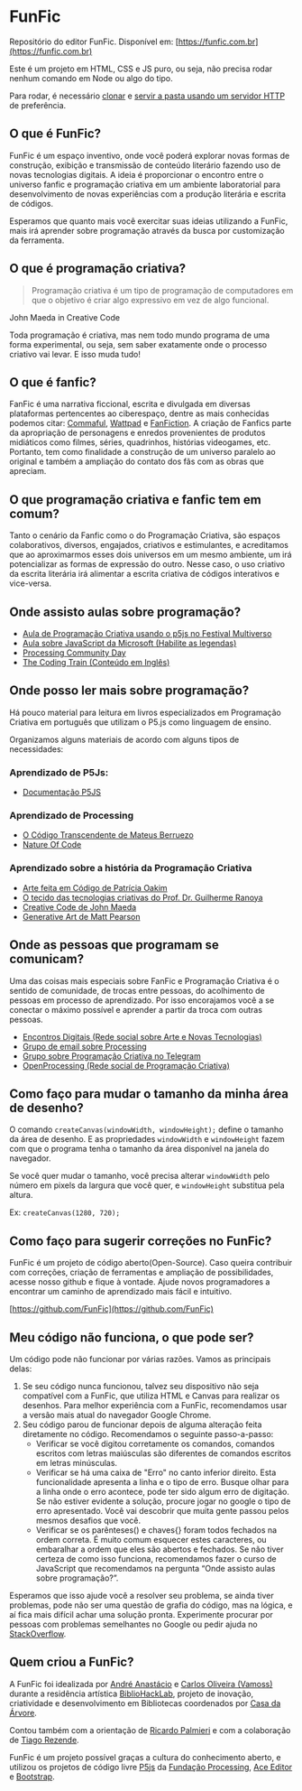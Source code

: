 # FunFic

Repositório do editor FunFic. Disponível em:
[https://funfic.com.br](https://funfic.com.br)

Este é um projeto em HTML, CSS e JS puro, ou seja, não precisa rodar nenhum comando em Node ou algo do tipo.

Para rodar, é necessário [clonar](https://docs.github.com/pt/github/creating-cloning-and-archiving-repositories/cloning-a-repository-from-github/cloning-a-repository) e [servir a pasta usando um servidor HTTP](https://developer.mozilla.org/pt-BR/docs/Learn/Common_questions/set_up_a_local_testing_server) de preferência.


## O que é FunFic?

FunFic é um espaço inventivo, onde você poderá explorar novas formas de construção, exibição e transmissão de conteúdo literário fazendo uso de novas tecnologias digitais. A ideia é proporcionar o encontro entre o universo fanfic e programação criativa em um ambiente laboratorial para desenvolvimento de novas experiências com a produção literária e escrita de códigos.

Esperamos que quanto mais você exercitar suas ideias utilizando a FunFic, mais irá aprender sobre programação através da busca por customização da ferramenta.

## O que é programação criativa?

> Programação criativa é um tipo de programação de computadores em que o objetivo é criar algo expressivo em vez de algo funcional.

John Maeda in Creative Code

Toda programação é criativa, mas nem todo mundo programa de uma forma experimental, ou seja, sem saber exatamente onde o processo criativo vai levar. E isso muda tudo!

## O que é fanfic?

FanFic é uma narrativa ficcional, escrita e divulgada em diversas plataformas pertencentes ao ciberespaço, dentre as mais conhecidas podemos citar: [Commaful](https://commaful.com/), [Wattpad](https://www.wattpad.com/) e [FanFiction](https://fanfiction.com.br/).
A criação de Fanfics parte da apropriação de personagens e enredos provenientes de produtos midiáticos como filmes, séries, quadrinhos, histórias videogames, etc. Portanto, tem como finalidade a construção de um universo paralelo ao original e também a ampliação do contato dos fãs com as obras que apreciam.

## O que programação criativa e fanfic tem em comum?

Tanto o cenário da Fanfic como o do Programação Criativa, são espaços colaborativos, diversos, engajados, criativos e estimulantes, e acreditamos que ao aproximarmos esses dois universos em um mesmo ambiente, um irá potencializar as formas de expressão do outro. Nesse caso, o uso criativo da escrita literária irá alimentar a escrita criativa de códigos interativos e vice-versa.

## Onde assisto aulas sobre programação?

-   [Aula de Programação Criativa usando o p5js no Festival Multiverso](https://www.youtube.com/channel/UCry17aI_v6obn-XuSr_qjSA)
-   [Aula sobre JavaScript da Microsoft (Habilite as legendas)](https://www.youtube.com/playlist?list=PLlrxD0HtieHhW0NCG7M536uHGOtJ95Ut2)
-   [Processing Community Day](https://www.youtube.com/channel/UCOiwQ_BVKNn6ftNaDqfPraw)
-   [The Coding Train (Conteúdo em Inglês)](https://www.youtube.com/user/shiffman)

## Onde posso ler mais sobre programação?

Há pouco material para leitura em livros especializados em Programação Criativa em português que utilizam o P5.js como linguagem de ensino.

Organizamos alguns materiais de acordo com alguns tipos de necessidades:

### Aprendizado de P5Js:

-   [Documentação P5JS](https://p5js.org/reference/)

### Aprendizado de Processing

-   [O Código Transcendente de Mateus
    Berruezo](https://codigotranscendente.github.io/livro/)
-   [Nature Of Code](https://natureofcode.com/)

### Aprendizado sobre a história da Programação Criativa

-   [Arte feita em Código de Patrícia Oakim](https://www.amazon.com.br/Arte-feita-código-programação-artistas-programadores/dp/8584991425)
-   [O tecido das tecnologias criativas do Prof. Dr. Guilherme Ranoya](https://www.ranoya.com/books/public/tecnologiascriativas/)
-   [Creative Code de John Maeda](http://maedastudio.com/2004/creativecode/)
-   [Generative Art de Matt Pearson](https://www.manning.com/books/generative-art)

## Onde as pessoas que programam se comunicam?

Uma das coisas mais especiais sobre FanFic e Programação Criativa é o sentido de comunidade, de trocas entre pessoas, do acolhimento de pessoas em processo de aprendizado. Por isso encorajamos você a se conectar o máximo possível e aprender a partir da troca com outras pessoas.

-   [Encontros Digitais (Rede social sobre Arte e Novas Tecnologias)](https://encontrosdigitais.com.br/)
-   [Grupo de email sobre Processing](https://groups.google.com/g/processing-brasil)
-   [Grupo sobre Programação Criativa no Telegram](https://t.me/programacaocriativaChat)
-   [OpenProcessing (Rede social de Programação Criativa)](https://openprocessing.com)

## Como faço para mudar o tamanho da minha área de desenho?

O comando `createCanvas(windowWidth, windowHeight);` define o tamanho da área de desenho. E as propriedades `windowWidth` e `windowHeight` fazem com que o programa tenha o tamanho da área disponível na janela do navegador.

Se você quer mudar o tamanho, você precisa alterar `windowWidth` pelo número em pixels da largura que você quer, e `windowHeight` substitua pela altura.

Ex: `createCanvas(1280, 720);`

## Como faço para sugerir correções no FunFic?

FunFic é um projeto de código aberto(Open-Source). Caso queira contribuir com correções, criação de ferramentas e ampliação de possibilidades, acesse nosso github e fique à vontade. Ajude novos programadores a encontrar um caminho de aprendizado mais fácil e intuitivo.

[https://github.com/FunFic](https://github.com/FunFic)

## Meu código não funciona, o que pode ser?

Um código pode não funcionar por várias razões. Vamos as principais delas:

1.  Se seu código nunca funcionou, talvez seu dispositivo não seja compatível com a FunFic, que utiliza HTML e Canvas para realizar os desenhos. Para melhor experiência com a FunFic, recomendamos usar a versão mais atual do navegador Google Chrome.
2.  Seu código parou de funcionar depois de alguma alteração feita diretamente no código. Recomendamos o seguinte passo-a-passo:
    -   Verificar se você digitou corretamente os comandos, comandos escritos com letras maiúsculas são diferentes de comandos escritos em letras minúsculas.
    -   Verificar se há uma caixa de "Erro" no canto inferior direito. Esta funcionalidade apresenta a linha e o tipo de erro. Busque olhar para a linha onde o erro acontece, pode ter sido algum erro de digitação. Se não estiver evidente a solução, procure jogar no google o tipo de erro apresentado. Você vai descobrir que muita gente passou pelos mesmos desafios que você.
    -   Verificar se os parênteses() e chaves{} foram todos fechados na ordem correta. É muito comum esquecer estes caracteres, ou embaralhar a ordem que eles são abertos e fechados. Se não tiver certeza de como isso funciona, recomendamos fazer o curso de JavaScript que recomendamos na pergunta “Onde assisto aulas sobre programação?”.

Esperamos que isso ajude você a resolver seu problema, se ainda tiver  problemas, pode não ser uma questão de grafia do código, mas na lógica, e aí fica mais difícil achar uma solução pronta. Experimente procurar por pessoas com problemas semelhantes no Google ou pedir ajuda no [StackOverflow](https://pt.stackoverflow.com/).

## Quem criou a FunFic?

A FunFic foi idealizada por [André Anastácio](https://www.instagram.com/4n4st4cio/) e [Carlos Oliveira (Vamoss)](https://vamoss.com.br/) durante a residência artística [BiblioHackLab](https://www.bibliolab.com.br/bibliohacklab), projeto de inovação, criatividade e desenvolvimento em Bibliotecas coordenados por [Casa da Árvore](http://www.casadaarvore.art.br/).

Contou também com a orientação de [Ricardo Palmieri](http://www.vjpalm.com/) e com a colaboração de [Tiago Rezende](https://esque.ma/).

FunFic é um projeto possível graças a cultura do conhecimento aberto, e utilizou os projetos de código livre [P5js](https://p5js.org/) da [Fundação Processing](https://processingfoundation.org/), [Ace Editor](https://ace.c9.io/) e [Bootstrap](https://getbootstrap.com/).
